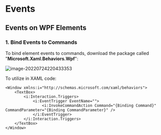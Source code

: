 # Events

## Events on WPF Elements

### 1. Bind Events to Commands

To bind element events to commands, download the package called "**Microsoft.Xaml.Behaviors.Wpf**":

![image-20220724220433353](C:\Users\david\AppData\Roaming\Typora\typora-user-images\image-20220724220433353.png)

To utilize in XAML code:

```xaml
<Window xmlns:i="http://schemas.microsoft.com/xaml/behaviors">
    <TextBox>
        <i:Interaction.Triggers>
            <i:EventTrigger EventName="">
                <i:InvokeCommandAction Command="{Binding Command}" CommandParameter="{Binding CommandParameter}" />
            </i:EventTrigger>
        </i:Interaction.Triggers>
    </TextBox>
</Window>
```

